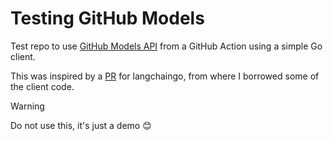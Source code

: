 # Testing GitHub Models

Test repo to use [GitHub Models API](https://docs.github.com/en/rest/models) from a GitHub Action using a simple Go client.

This was inspired by a [PR](https://github.com/tmc/langchaingo/pull/1258) for langchaingo, from where I borrowed some of the client code.

>[!warning]
> Do not use this, it's just a demo 😊
